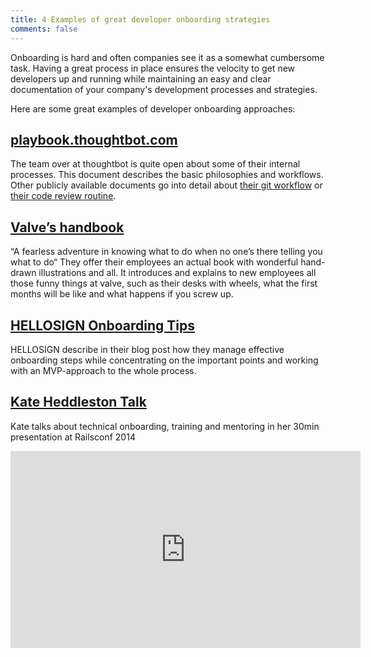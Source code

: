 ```yaml
---
title: 4 Examples of great developer onboarding strategies
comments: false
---
```


Onboarding is hard and often companies see it as a somewhat cumbersome task. Having a great process in place ensures the velocity to get new developers up and running while maintaining an easy and clear documentation of your company's development processes and strategies.

Here are some great examples of developer onboarding approaches:

## [playbook.thoughtbot.com](http://playbook.thoughtbot.com)
The team over at thoughtbot is quite open about some of their internal processes. This document describes the basic philosophies and workflows. Other publicly available documents go into detail about [their git workflow](https://github.com/thoughtbot/guides/tree/master/protocol/git) or [their code review routine](https://github.com/thoughtbot/guides/tree/master/code-review).


## [Valve’s handbook](https://www.valvesoftware.com/company/Valve_Handbook_LowRes.pdf)
“A fearless adventure in knowing what to do when no one’s there telling you what to do“ They offer their employees an actual book with wonderful hand-drawn illustrations and all. It introduces and explains to new employees all those funny things at valve, such as their desks with wheels, what the first months will be like and what happens if you screw up.

## [HELLOSIGN Onboarding Tips](http://blog.hellosign.com/lean-startup-guide-employee-onboarding/)
HELLOSIGN describe in their blog post how they manage effective onboarding steps while concentrating on the important points and working with an MVP-approach to the whole process.

## [Kate Heddleston Talk](http://confreaks.tv/videos/railsconf2014-technical-onboarding-training-and-mentoring)
Kate talks about technical onboarding, training and mentoring in her 30min presentation at Railsconf 2014

<iframe width="560" height="315" src="https://www.youtube.com/embed/Lpg4jRSH7EE" frameborder="0" allowfullscreen></iframe>

